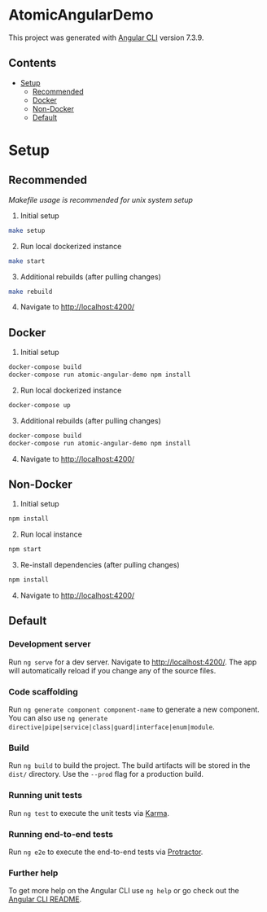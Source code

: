 # AtomicAngularDemo

This project was generated with [Angular CLI](https://github.com/angular/angular-cli) version 7.3.9.

## Contents

- [Setup](#setup)
  - [Recommended](#recommended)
  - [Docker](#docker)
  - [Non-Docker](#non-docker)
  - [Default](#default)

# Setup

## Recommended

*Makefile usage is recommended for unix system setup*

1. Initial setup

```bash
make setup
```

2. Run local dockerized instance

```bash
make start
```

3. Additional rebuilds (after pulling changes)

```bash
make rebuild
```

4. Navigate to [http://localhost:4200/](http://localhost:4200/)


## Docker

1. Initial setup

```bash
docker-compose build
docker-compose run atomic-angular-demo npm install
```

2. Run local dockerized instance

```bash
docker-compose up
```

3. Additional rebuilds (after pulling changes)

```bash
docker-compose build
docker-compose run atomic-angular-demo npm install
```

4. Navigate to [http://localhost:4200/](http://localhost:4200/)

## Non-Docker

1. Initial setup

```bash
npm install
```

2. Run local instance

```bash
npm start
```

3. Re-install dependencies (after pulling changes)

```bash
npm install
```

4. Navigate to [http://localhost:4200/](http://localhost:4200/)

## Default

### Development server

Run `ng serve` for a dev server. Navigate to [http://localhost:4200/](http://localhost:4200/). The app will automatically reload if you change any of the source files.

### Code scaffolding

Run `ng generate component component-name` to generate a new component. You can also use `ng generate directive|pipe|service|class|guard|interface|enum|module`.

### Build

Run `ng build` to build the project. The build artifacts will be stored in the `dist/` directory. Use the `--prod` flag for a production build.

### Running unit tests

Run `ng test` to execute the unit tests via [Karma](https://karma-runner.github.io).

### Running end-to-end tests

Run `ng e2e` to execute the end-to-end tests via [Protractor](http://www.protractortest.org/).

### Further help

To get more help on the Angular CLI use `ng help` or go check out the [Angular CLI README](https://github.com/angular/angular-cli/blob/master/README.md).


